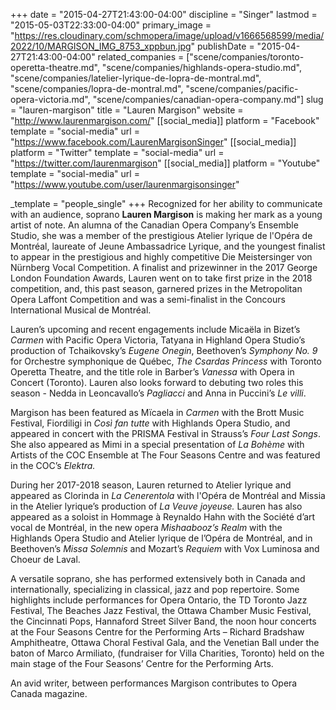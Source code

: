 +++
date = "2015-04-27T21:43:00-04:00"
discipline = "Singer"
lastmod = "2015-05-03T22:33:00-04:00"
primary_image = "https://res.cloudinary.com/schmopera/image/upload/v1666568599/media/2022/10/MARGISON_IMG_8753_xppbun.jpg"
publishDate = "2015-04-27T21:43:00-04:00"
related_companies = ["scene/companies/toronto-operetta-theatre.md", "scene/companies/highlands-opera-studio.md", "scene/companies/latelier-lyrique-de-lopra-de-montral.md", "scene/companies/lopra-de-montral.md", "scene/companies/pacific-opera-victoria.md", "scene/companies/canadian-opera-company.md"]
slug = "lauren-margison"
title = "Lauren Margison"
website = "http://www.laurenmargison.com/"
[[social_media]]
platform = "Facebook"
template = "social-media"
url = "https://www.facebook.com/LaurenMargisonSinger"
[[social_media]]
platform = "Twitter"
template = "social-media"
url = "https://twitter.com/laurenmargison"
[[social_media]]
platform = "Youtube"
template = "social-media"
url = "https://www.youtube.com/user/laurenmargisonsinger"

_template = "people_single"
+++
Recognized for her ability to communicate with an audience, soprano **Lauren Margison** is making her mark as a young artist of note. An alumna of the Canadian Opera Company’s Ensemble Studio, she was a member of the prestigious Atelier lyrique de l'Opéra de Montréal, laureate of Jeune Ambassadrice Lyrique, and the youngest finalist to appear in the prestigious and highly competitive Die Meistersinger von Nürnberg Vocal Competition. A finalist and prizewinner in the 2017 George London Foundation Awards, Lauren went on to take first prize in the 2018 competition, and, this past season, garnered prizes in the Metropolitan Opera Laffont Competition and was a semi-finalist in the Concours International Musical de Montréal.

Lauren’s upcoming and recent engagements include Micaëla in Bizet’s _Carmen_ with Pacific Opera Victoria, Tatyana in Highland Opera Studio’s production of Tchaikovsky’s _Eugene Onegin_, Beethoven’s _Symphony No. 9_ for Orchestre symphonique de Québec, _The Csardas Princess_ with Toronto Operetta Theatre, and the title role in Barber’s _Vanessa_ with Opera in Concert (Toronto). Lauren also looks forward to debuting two roles this season - Nedda in Leoncavallo’s _Pagliacci_ and Anna in Puccini’s _Le villi_.

Margison has been featured as Mïcaela in _Carmen_ with the Brott Music Festival, Fiordiligi in _Così fan tutte_ with Highlands Opera Studio, and appeared in concert with the PRISMA Festival in Strauss’s _Four Last Songs_. She also appeared as Mimi in a special presentation of _La Bohème_ with Artists of the COC Ensemble at The Four Seasons Centre and was featured in the COC’s _Elektra._

During her 2017-2018 season, Lauren returned to Atelier lyrique and appeared as Clorinda in _La Cenerentola_ with l'Opéra de Montréal and Missia in the Atelier lyrique’s production of _La Veuve joyeuse._ Lauren has also appeared as a soloist in Hommage à Reynaldo Hahn with the Société d’art vocal de Montréal, in the new opera _Mishaabooz’s Realm_ with the Highlands Opera Studio and Atelier lyrique de l’Opéra de Montréal, and in Beethoven’s _Missa Solemnis_ and Mozart’s _Requiem_ with Vox Luminosa and Choeur de Laval.

A versatile soprano, she has performed extensively both in Canada and internationally, specializing in classical, jazz and pop repertoire. Some highlights include performances for Opera Ontario, the TD Toronto Jazz Festival, The Beaches Jazz Festival, the Ottawa Chamber Music Festival, the Cincinnati Pops, Hannaford Street Silver Band, the noon hour concerts at the Four Seasons Centre for the Performing Arts – Richard Bradshaw Amphitheatre, Ottawa Choral Festival Gala, and the Venetian Ball under the baton of Marco Armiliato, (fundraiser for Villa Charities, Toronto) held on the main stage of the Four Seasons’ Centre for the Performing Arts.

An avid writer, between performances Margison contributes to Opera Canada magazine.